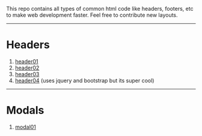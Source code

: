 This repo contains all types of common html code like headers, footers, etc to make web development faster.
Feel free to contribute new layouts.

<hr />

# Headers

1. [header01](https://harshvats2000.github.io/resources/headers/header01.html)
1. [header02](https://harshvats2000.github.io/resources/headers/header02.html)
1. [header03](https://harshvats2000.github.io/resources/headers/header03.html)
1. [header04](https://harshvats2000.github.io/resources/headers/header04.html) (uses jquery and bootstrap but its super cool)

<hr />

# Modals

1. [modal01](https://harshvats2000.github.io/resources/modals/modal01.html)
